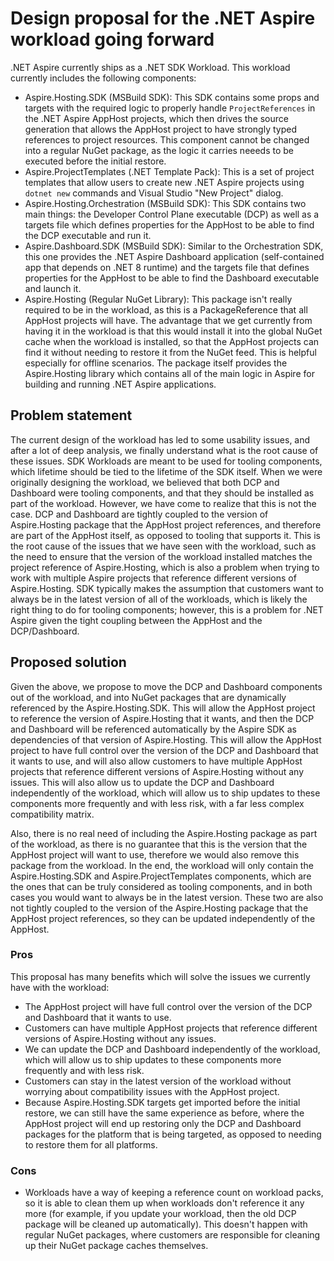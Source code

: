 # Design proposal for the .NET Aspire workload going forward

.NET Aspire currently ships as a .NET SDK Workload. This workload currently includes the following components:

- Aspire.Hosting.SDK (MSBuild SDK): This SDK contains some props and targets with the required logic to properly handle `ProjectReferences` in the .NET Aspire AppHost projects, which then drives the source generation that allows the AppHost project to have strongly typed references to project resources. This component cannot be changed into a regular NuGet package, as the logic it carries neeeds to be executed before the initial restore.
- Aspire.ProjectTemplates (.NET Template Pack): This is a set of project templates that allow users to create new .NET Aspire projects using `dotnet new` commands and Visual Studio "New Project" dialog.
- Aspire.Hosting.Orchestration (MSBuild SDK): This SDK contains two main things: the Developer Control Plane executable (DCP) as well as a targets file which defines properties for the AppHost to be able to find the DCP executable and run it.
- Aspire.Dashboard.SDK (MSBuild SDK): Similar to the Orchestration SDK, this one provides the .NET Aspire Dashboard application (self-contained app that depends on .NET 8 runtime) and the targets file that defines properties for the AppHost to be able to find the Dashboard executable and launch it.
- Aspire.Hosting (Regular NuGet Library): This package isn't really required to be in the workload, as this is a PackageReference that all AppHost projects will have. The advantage that we get currently from having it in the workload is that this would install it into the global NuGet cache when the workload is installed, so that the AppHost projects can find it without needing to restore it from the NuGet feed. This is helpful especially for offline scenarios. The package itself provides the Aspire.Hosting library which contains all of the main logic in Aspire for building and running .NET Aspire applications.
  
## Problem statement

The current design of the workload has led to some usability issues, and after a lot of deep analysis, we finally understand what is the root cause of these issues. SDK Workloads are meant to be used for tooling components, which lifetime should be tied to the lifetime of the SDK itself. When we were originally designing the workload, we believed that both DCP and Dashboard were tooling components, and that they should be installed as part of the workload. However, we have come to realize that this is not the case. DCP and Dashboard are tightly coupled to the version of Aspire.Hosting package that the AppHost project references, and therefore are part of the AppHost itself, as opposed to tooling that supports it. This is the root cause of the issues that we have seen with the workload, such as the need to ensure that the version of the workload installed matches the project reference of Aspire.Hosting, which is also a problem when trying to work with multiple Aspire projects that reference different versions of Aspire.Hosting. SDK typically makes the assumption that customers want to always be in the latest version of all of the workloads, which is likely the right thing to do for tooling components; however, this is a problem for .NET Aspire given the tight coupling between the AppHost and the DCP/Dashboard.

## Proposed solution

Given the above, we propose to move the DCP and Dashboard components out of the workload, and into NuGet packages that are dynamically referenced by the Aspire.Hosting.SDK. This will allow the AppHost project to reference the version of Aspire.Hosting that it wants, and then the DCP and Dashboard will be referenced automatically by the Aspire SDK as dependencies of that version of Aspire.Hosting. This will allow the AppHost project to have full control over the version of the DCP and Dashboard that it wants to use, and will also allow customers to have multiple AppHost projects that reference different versions of Aspire.Hosting without any issues. This will also allow us to update the DCP and Dashboard independently of the workload, which will allow us to ship updates to these components more frequently and with less risk, with a far less complex compatibility matrix.

Also, there is no real need of including the Aspire.Hosting package as part of the workload, as there is no guarantee that this is the version that the AppHost project will want to use, therefore we would also remove this package from the workload. In the end, the workload will only contain the Aspire.Hosting.SDK and Aspire.ProjectTemplates components, which are the ones that can be truly considered as tooling components, and in both cases you would want to always be in the latest version. These two are also not tightly coupled to the version of the Aspire.Hosting package that the AppHost project references, so they can be updated independently of the AppHost.

### Pros

This proposal has many benefits which will solve the issues we currently have with the workload:

- The AppHost project will have full control over the version of the DCP and Dashboard that it wants to use.
- Customers can have multiple AppHost projects that reference different versions of Aspire.Hosting without any issues.
- We can update the DCP and Dashboard independently of the workload, which will allow us to ship updates to these components more frequently and with less risk.
- Customers can stay in the latest version of the workload without worrying about compatibility issues with the AppHost project.
- Because Aspire.Hosting.SDK targets get imported before the initial restore, we can still have the same experience as before, where the AppHost project will end up restoring only the DCP and Dashboard packages for the platform that is being targeted, as opposed to needing to restore them for all platforms.

### Cons

- Workloads have a way of keeping a reference count on workload packs, so it is able to clean them up when workloads don't reference it any more (for example, if you update your workload, then the old DCP package will be cleaned up automatically). This doesn't happen with regular NuGet packages, where customers are responsible for cleaning up their NuGet package caches themselves.